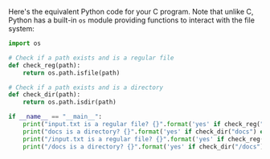 Here's the equivalent Python code for your C program. Note that unlike C, Python has a built-in `os` module providing functions to interact with the file system:

```python
import os

# Check if a path exists and is a regular file
def check_reg(path):
    return os.path.isfile(path)

# Check if a path exists and is a directory
def check_dir(path):
    return os.path.isdir(path)

if __name__ == "__main__":
    print("input.txt is a regular file? {}".format('yes' if check_reg("input.txt") else 'no'))
    print("docs is a directory? {}".format('yes' if check_dir("docs") else 'no'))
    print("/input.txt is a regular file? {}".format('yes' if check_reg("/input.txt") else 'no'))
    print("/docs is a directory? {}".format('yes' if check_dir("/docs") else 'no'))
```
